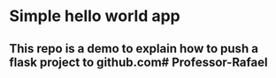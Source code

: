 # Simple hello world app
## This repo is a demo to explain how to push a flask project to github.com# Professor-Rafael
